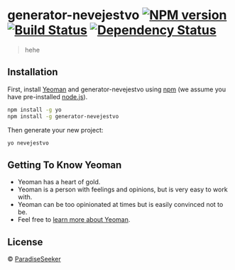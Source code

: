 # generator-nevejestvo [![NPM version][npm-image]][npm-url] [![Build Status][travis-image]][travis-url] [![Dependency Status][daviddm-image]][daviddm-url]
> hehe

## Installation

First, install [Yeoman](http://yeoman.io) and generator-nevejestvo using [npm](https://www.npmjs.com/) (we assume you have pre-installed [node.js](https://nodejs.org/)).

```bash
npm install -g yo
npm install -g generator-nevejestvo
```

Then generate your new project:

```bash
yo nevejestvo
```

## Getting To Know Yeoman

 * Yeoman has a heart of gold.
 * Yeoman is a person with feelings and opinions, but is very easy to work with.
 * Yeoman can be too opinionated at times but is easily convinced not to be.
 * Feel free to [learn more about Yeoman](http://yeoman.io/).

## License

 © [ParadiseSeeker]()


[npm-image]: https://badge.fury.io/js/generator-nevejestvo.svg
[npm-url]: https://npmjs.org/package/generator-nevejestvo
[travis-image]: https://travis-ci.com/ParadiseSeeker/generator-nevejestvo.svg?branch=master
[travis-url]: https://travis-ci.com/ParadiseSeeker/generator-nevejestvo
[daviddm-image]: https://david-dm.org/ParadiseSeeker/generator-nevejestvo.svg?theme=shields.io
[daviddm-url]: https://david-dm.org/ParadiseSeeker/generator-nevejestvo

